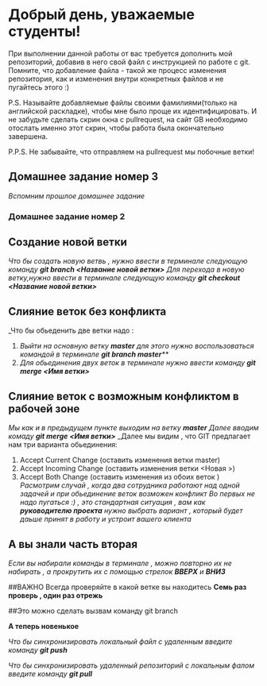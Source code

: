 # Добрый день, уважаемые студенты! 
  При выполнении данной работы от вас требуется дополнить мой репозиторий, добавив в него свой файл с инструкцией по работе с git. Помните, что добавление файла - такой же процесс изменения репозитория, как и изменения внутри конкретных файлов и не пугайтесь этого :)

  P.S. Называйте добавляемые файлы своими фамилиями(только на английской раскладке), чтобы мне было проще их идентифицировать. И не забудьте сделать скрин окна с pullrequest, на сайт GB необходимо отослать именно этот скрин, чтобы работа была окончательно завершена.

  P.P.S. Не забывайте, что отправляем на pullrequest мы побочные ветки!

  ## Домашнее задание номер 3

_Вспомним прошлое домашнее задание_

### Домашнее задание номер 2 

##  Создание новой ветки 

_Что бы создать новую ветвь , нужно ввести в терминале следующую команду **git branch <Название новой ветки>**_
_Для перехода в новую ветку,нужно ввести в терминале следующую команду **git checkout <Название новой ветки>**_

##  Слияние веток без конфликта 

_Что бы обьеденить две ветки надо :

1. _Выйти на основную ветку __master__ для этого нужно воспользоваться командой в терминале 
__git branch master__**_
2. _Для обьединения двух веток в терминале нужно ввести команду **git merge <Имя ветки>**_


## Слияние веток с возможным конфликтом в рабочей зоне 

_Мы как и в предыдущем пункте выходим на ветку **master**_
_Далее вводим комаду **git merge <Имя ветки>**_
_Далее мы видим , что GIT предлагает нам три варианта обьединения:
1. Accept Current Change (оставить изменения   ветки master)
2. Accept Incoming Change (оставить изменения   ветки <Новая >)
3. Accept Both Change (оставить изменения  из обоих  веток )
_Расмотрим случай , когда два сотрудника работают над одной задачей и при обьединение веток возможен конфликт_
_Во первых не надо пугаться :) , это стандартная ситуация , вам как **руководителю проекта** нужно выбрать вариант , который будет даьше принят в работу и устроит вашего клиента_
## А вы знали  часть вторая   
_Если вы набирали команды в терминале , можно повторно их не набирать , а прокрутить их с помощью стрелок **ВВЕРХ** и **ВНИЗ**_

##ВАЖНО 
Всегда проверяйте в какой ветке вы находитесь 
**Семь раз проверь , один раз отрежь**

##Это можно сделать вызвам команду 
git branch

**А теперь новенькое**

_Что бы синхронизировать локальный файл с удаленным введите команду **git push**_

_Что бы синхронизировать удаленный репозиторий с локальным фалом введите команду **git pull**_